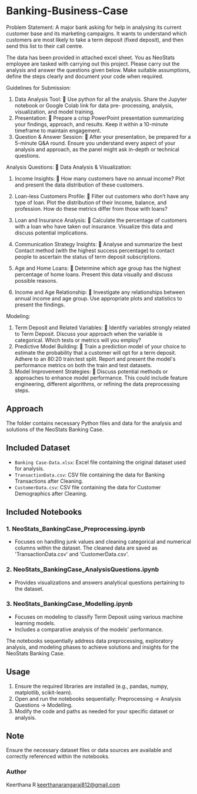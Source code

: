 # Banking-Business-Case

Problem Statement: A major bank asking for help in analysing its current
customer base and its marketing campaigns. It wants to understand which customers are most likely
to take a term deposit (fixed deposit), and then send this list to their call centre.

The data has been provided in attached excel sheet. You as NeoStats employee are tasked with
carrying out this project. Please carry out the analysis and answer the questions given below.
Make suitable assumptions, define the steps clearly and document your code when required.

Guidelines for Submission:
1. Data Analysis Tool:
 Use python for all the analysis. Share the Jupyter notebook or Google Colab link for data pre-
processing, analysis, visualization, and model training.
2. Presentation:
 Prepare a crisp PowerPoint presentation summarizing your findings, approach, and results.
Keep it within a 10-minute timeframe to maintain engagement.
3. Question &amp; Answer Session:
 After your presentation, be prepared for a 5-minute Q&amp;A round. Ensure you understand
every aspect of your analysis and approach, as the panel might ask in-depth or technical
questions.

Analysis Questions:
 Data Analysis &amp; Visualization:
1. Income Insights:
 How many customers have no annual income? Plot and present the data distribution
of these customers.
2. Loan-less Customers Profile:
 Filter out customers who don’t have any type of loan. Plot the distribution of their
Income, balance, and profession. How do these metrics differ from those with
loans?
3. Loan and Insurance Analysis:
 Calculate the percentage of customers with a loan who have taken out insurance.
Visualize this data and discuss potential implications.

4. Communication Strategy Insights:
 Analyse and summarize the best Contact method (with the highest success
percentage) to contact people to ascertain the status of term deposit subscriptions.
5. Age and Home Loans:
 Determine which age group has the highest percentage of home loans. Present this
data visually and discuss possible reasons.
6. Income and Age Relationship:
 Investigate any relationships between annual income and age group. Use
appropriate plots and statistics to present the findings.

Modeling:
1. Term Deposit and Related Variables:
 Identify variables strongly related to Term Deposit. Discuss your approach when the
variable is categorical. Which tests or metrics will you employ?
2. Predictive Model Building:
 Train a prediction model of your choice to estimate the probability that a customer
will opt for a term deposit. Adhere to an 80:20 train:test split. Report and present
the model&#39;s performance metrics on both the train and test datasets.
3. Model Improvement Strategies:
 Discuss potential methods or approaches to enhance model performance. This could
include feature engineering, different algorithms, or refining the data preprocessing
steps.


## Approach

The folder contains necessary Python files and data for the analysis and solutions of the NeoStats Banking Case.

## Included Dataset
- `Banking Case-Data.xlsx`: Excel file containing the original dataset used for analysis.
- `TransactionData.csv`: CSV file containing the data for Banking Transactions after Cleaning.
- `CustomerData.csv`: CSV file containing the data for Customer Demographics after Cleaning.


## Included Notebooks

### 1. NeoStats_BankingCase_Preprocessing.ipynb
- Focuses on handling junk values and cleaning categorical and numerical columns within the dataset. The cleaned data are saved as 'TransactionData.csv' and 'CustomerData.csv'.

### 2. NeoStats_BankingCase_AnalysisQuestions.ipynb
- Provides visualizations and answers analytical questions pertaining to the dataset.

### 3. NeoStats_BankingCase_Modelling.ipynb
- Focuses on modeling to classify Term Deposit using various machine learning models.
- Includes a comparative analysis of the models' performance.

The notebooks sequentially address data preprocessing, exploratory analysis, and modeling phases to achieve solutions and insights for the NeoStats Banking Case.

## Usage
1. Ensure the required libraries are installed (e.g., pandas, numpy, matplotlib, scikit-learn).
2. Open and run the notebooks sequentially: Preprocessing → Analysis Questions → Modelling.
3. Modify the code and paths as needed for your specific dataset or analysis.

## Note
Ensure the necessary dataset files or data sources are available and correctly referenced within the notebooks.

### Author
Keerthana R
keerthanarangaraj812@gmail.com
